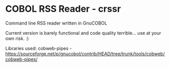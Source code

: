 # COBOL RSS Reader - crssr

Command line RSS reader written in GnuCOBOL

Current version is barely functional and code quality terrible... use at your own risk. :) 

Libraries used: cobweb-pipes - https://sourceforge.net/p/gnucobol/contrib/HEAD/tree/trunk/tools/cobweb/cobweb-pipes/
